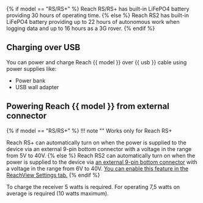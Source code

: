 {% if model == "RS/RS+" %} 
Reach RS/RS+ has built-in LiFePO4 battery providing 30 hours of operating time. 
{% else %}
Reach RS2 has built-in LiFePO4 battery providing up to 22 hours of autonomous work when logging data and up to 16 hours as a 3G rover. 
{% endif %}

## Charging over USB

You can power and charge Reach {{ model }} over {{ usb }} cable using power supplies like:

* Power bank
* USB wall adapter

## Powering Reach {{ model }} from external connector

{% if model == "RS/RS+" %} 
!!! note ""
	Works only for Reach RS+

Reach RS+ can automatically turn on when the power is supplied to the device via an external 9-pin bottom connector with a voltage in the range from 5V to 40V.
{% else %}
Reach RS2 can automatically turn on when the power is supplied to the device via [an external 9-pin bottom connector](../specs/#electrical-specs) with a voltage in the range from 6V to 40V. [You can enable this feature in the ReachView Settings tab.](reachview/settings.md)
{% endif %}

To charge the receiver 5 watts is required. For operating 7,5 watts on average is required (10 watts maximum). 
